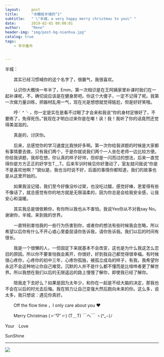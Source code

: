 ```yaml
---
layout:     post
title:      "冰糖给半城的^1"
subtitle:   " \"半城，a very happy merry christmas to you\" "
date:       2019-02-01 00:00:01
author:     "Reno"
header-img: "img/post-bg-nianhua.jpg"
catalog: true
tags:
    - 年华番外


---
```


半城：

　　其实已经习惯喊你的这个名字了，很霸气，我很喜欢。

　　认识你大概快一年半了，Emm，第一次相识是在王阿姨家里补课时我们在一起补课呢，不，确切说应该是在健身房吧。你这个大傻子，一定不记得了呢。我第一次做力量训练，把器材乱用一气，现在光是想想就觉得尴尬，但是好好笑哦。

　　哼╯^╰ ，你一定是实在是看不过眼了才会来和我说“你的身材足够好了，不要练了，免得死伤。”我现在才明白过来你是在嘲！讽！我！我听了你的话竟然还觉得美滋滋的。

　　真是的，讨厌你。

　　后来，总感觉你的学习速度比我快好多啊。第一次你给我讲题的时候是大家都有事情要去做，只有我们两个，于是你就说我们两个一人坐在老师一边比较方便。你给我讲题，我却在想，你认真的样子好帅，但却是一闪而过的想法，后来一直觉得你是方方正正的好学生T﹏T。后来军训时候见你好激动了，室友就问我说“你是不是喜欢他啊？”貌似是，我也当时说不好，后面的事情你都知道，我们的故事也是从这里开始的。

　　如果我没记错，我们至今好像没吵过架，也没吃过醋，感觉好棒，恩爱得有些不像话了，就总感觉有你的地方就是无限温柔的，因为你总是会给我安全感，让我安心和温暖。

　　其实我总是很依赖你，有你所以我也从不害怕，我说Yes你从不对我say No。谢谢你，半城，来到我的世界。

　　一直特别害怕我的一些行为伤害到你，或者你的想法有些时候我会忽略，所以希望以后你有什么不开心或心里委屈请你告诉我，请你告诉我。我们以后的时间有很长。

　　我是一个很懒的人，一但固定下来就基本不会改变，这也是为什么我这怎么恋旧的原因。所以你不要害怕我会离开，你很好，好到我自己都觉得很幸福。有时候很心疼你，心疼你的初中三年，心疼你孤独，被孤立成岛的样子，有我，我希望你永远不会这种地让你自己难受。沉默的人并不是什么都不懂而是比喧哗者更了解世界。所以我想在我们以后的无限遥远的路上慢慢了解你，即使我已经了解你。

　　陪我走下去好么？如果是因为太年少，和你在一起是不经大脑的决定，那我也不会在以后的时光去后悔。我在努力让自己变强大然后跑向未来的你。这么多，说太多，我只想说：遇见你真好。

　　Off the flow time ，I only care about you ❤

　　Merry Christmas (〃'▽'〃)  (T＿T)  ￣へ￣  ヽ(^_−)ﾉ

Your　Love

SunShine

---

![](https://raw.githubusercontent.com/LSKReno/LSKLee1.github.io/master/img/post-pic/post-nianhua-christmas.jpg)









